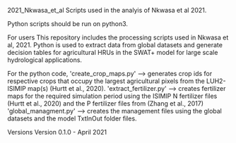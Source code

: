 2021_Nkwasa_et_al
Scripts used in the analyis of Nkwasa et al 2021.


Python scripts should be run on python3.

For users
This repository includes the processing  scripts used in Nkwasa et al, 2021. Python is used to extract data from global datasets and generate decision tables for agricultural HRUs in the SWAT+ model 
for large scale hydrological applications.

For the python code, 
'create_crop_maps.py' --> generates crop ids for respective crops that occupy the largest agricultural pixels from the LUH2-ISIMIP map(s) (Hurtt et al., 2020).
'extract_fertilizer.py' --> creates fertilizer maps for the required simulation period using the ISIMIP N fertilizer files (Hurtt et al., 2020)  and the P fertilizer files from (Zhang et al., 2017) 
'global_managment.py' --> creates the management files using the global datasets and the model TxtInOut folder files. 


Versions
Version 0.1.0 - April 2021